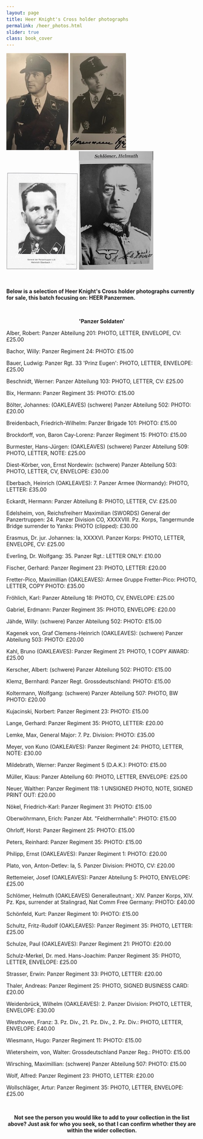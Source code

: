 ```yaml
---
layout: page
title: Heer Knight's Cross holder photographs
permalink: /heer_photos.html
slider: true
class: book_cover
---
```


<p float="left">
<img src="./assets/Bruno Kahl 2.jpg"/>
<img src="./assets/Hermann Bix 2.jpg"/>
<img src="./assets/Heinrich Eberbach.jpg"/>
<img src="./assets/Hellmuth Schlomer.jpg"/>
</p>  
<br />
<p><b>Below is a selection of Heer Knight's Cross holder photographs currently for sale, this batch focusing on: HEER Panzermen.</b></p>
<br />
<p><b><center>'Panzer Soldaten'</center></b></p>
<p>Alber,	Robert: Panzer Abteilung 201: PHOTO, LETTER, ENVELOPE, CV: £25.00</p>
<p>Bachor, Willy: Panzer Regiment 24: PHOTO: £15.00</p>
<p>Bauer,	Ludwig: Panzer Rgt. 33 'Prinz Eugen': PHOTO, LETTER, ENVELOPE:	£25.00
<P>Beschnidt, Werner: Panzer Abteilung 103:	PHOTO, LETTER, CV: £25.00</p>
<p>Bix,	Hermann: Panzer Regiment 35: PHOTO:	£15.00</p>
<p>Bölter,	Johannes: (OAKLEAVES) (schwere) Panzer Abteilung 502: PHOTO:	£20.00</p>
<p>Breidenbach,	Friedrich-Wilhelm: Panzer Brigade 101: PHOTO:	£15.00</p>
<p>Brockdorff, von,	Baron Cay-Lorenz: Panzer Regiment 15: PHOTO:	£15.00</p>
<p>Burmester,	Hans-Jürgen: (OAKLEAVES) (schwere) Panzer Abteilung 509: PHOTO, LETTER, NOTE:	£25.00</p>
<p>Diest-Körber, von,		Ernst Nordewin: (schwere) Panzer Abteilung 503: PHOTO, LETTER, CV, ENVELOPE:	£30.00</p>
<p>Eberbach,	Heinrich (OAKLEAVES): 7. Panzer Armee (Normandy): PHOTO, LETTER:	£35.00</p>
<p>Eckardt,	Hermann: Panzer Abteilung 8: PHOTO, LETTER, CV:	£25.00</p>
<p>Edelsheim, von,	Reichsfreiherr Maximilian	(SWORDS) General der Panzertruppen: 24. Panzer Division CO, XXXXVIII. Pz. Korps, Tangermunde Bridge surrender to Yanks: PHOTO (clipped):	£30.00</p>
<p>Erasmus,	Dr. jur. Johannes: Ia, XXXXVI. Panzer Korps: PHOTO, LETTER, ENVELOPE, CV:	£25.00</p>
<p>Everling,	Dr. Wolfgang: 35. Panzer Rgt.: LETTER ONLY:	£10.00</p>
<p>Fischer,	Gerhard: Panzer Regiment 23: PHOTO, LETTER:	£20.00</p>
<p>Fretter-Pico,	Maximillian (OAKLEAVES): Armee Gruppe Fretter-Pico: PHOTO, LETTER, COPY PHOTO:	£35.00</p>
<p>Fröhlich,	Karl: Panzer Abteilung 18: PHOTO, CV, ENVELOPE:	£25.00</p>
<p>Gabriel,	Erdmann: Panzer Regiment 35: PHOTO, ENVELOPE:	£20.00</p>
<p>Jähde,	Willy: (schwere) Panzer Abteilung 502: PHOTO:	£15.00</p>
<p>Kagenek von,	Graf Clemens-Heinrich	(OAKLEAVES): (schwere) Panzer Abteilung 503: PHOTO:	£20.00</p>
<p>Kahl,	Bruno	(OAKLEAVES): Panzer Regiment 21: PHOTO, 1 COPY AWARD:	£25.00</p>
<p>Kerscher,	Albert: (schwere) Panzer Abteilung 502: PHOTO:	£15.00</p>
<p>Klemz,	Bernhard: Panzer Regt. Grossdeutschland: PHOTO: £15.00</p>
<p>Koltermann,	Wolfgang: (schwere) Panzer Abteilung 507: PHOTO, BW PHOTO:	£20.00</p>
<p>Kujacinski,	Norbert: Panzer Regiment 23: PHOTO:	£15.00</p>
<p>Lange,	Gerhard: Panzer Regiment 35: PHOTO, LETTER:	£20.00</p>
<p>Lemke,	Max, General Major: 7. Pz. Division: PHOTO: £35.00</p>
<p>Meyer, von	Kuno (OAKLEAVES): Panzer Regiment 24: PHOTO, LETTER, NOTE: £30.00</p>
<p>Mildebrath,	Werner: Panzer Regiment 5 (D.A.K.): PHOTO:	£15.00</p>
<p>Müller,	Klaus: Panzer Abteilung 60: PHOTO, LETTER, ENVELOPE:	£25.00</p>
<p>Neuer,	Walther: Panzer Regiment 118: 1 UNSIGNED PHOTO, NOTE, SIGNED PRINT OUT:	£20.00</p>
<p>Nökel,	Friedrich-Karl: Panzer Regiment 31: PHOTO:	£15.00</p>
<p>Oberwöhrmann,	Erich: Panzer Abt.  "Feldherrnhalle": PHOTO:	£15.00</p>
<p>Ohrloff,	Horst: Panzer Regiment 25: PHOTO:	£15.00</p>
<p>Peters,	Reinhard: Panzer Regiment 35: PHOTO:	£15.00</p>
<p>Philipp,	Ernst	(OAKLEAVES): Panzer Regiment 1: PHOTO: £20.00</p>
<p>Plato, von,	Anton-Detlev: Ia, 5. Panzer Division: PHOTO, CV: £20.00</p>
<p>Rettemeier,	Josef	(OAKLEAVES): Panzer Abteilung 5: PHOTO, ENVELOPE:	£25.00</p>
<p>Schlömer,	Helmuth	(OAKLEAVES) Generalleutnant,: XIV. Panzer Korps, XIV. Pz. Kps, surrender at Stalingrad, Nat Comm Free Germany: PHOTO: £40.00</p>
<p>Schönfeld,	Kurt: Panzer Regiment 10: PHOTO:	£15.00</p>
<p>Schultz,	Fritz-Rudolf	(OAKLEAVES): Panzer Regiment 35: PHOTO, LETTER:	£25.00</p>
<p>Schulze,	Paul	(OAKLEAVES): Panzer Regiment 21: PHOTO:	£20.00</p>
<p>Schulz-Merkel,	Dr. med. Hans-Joachim: Panzer Regiment 35: PHOTO, LETTER, ENVELOPE:	£25.00</p>
<p>Strasser,	Erwin: Panzer Regiment 33: PHOTO, LETTER:	£20.00</p>
<p>Thaler,	Andreas: Panzer Regiment 25: PHOTO, SIGNED BUSINESS CARD:	£20.00</p>
<p>Weidenbrück,	Wilhelm	(OAKLEAVES): 2. Panzer Division: PHOTO, LETTER, ENVELOPE: £30.00</p>
<p>Westhoven,	Franz: 3. Pz. Div., 21. Pz. Div., 2. Pz. Div.: PHOTO, LETTER, ENVELOPE:	£40.00</p>
<p>Wiesmann,	Hugo: Panzer Regiment 11: PHOTO:	£15.00</p>
<p>Wietersheim, von, 	Walter: Grossdeutschland Panzer Reg.: PHOTO:	£15.00</p>
<p>Wirsching,		Maximillian: (schwere) Panzer Abteilung 507: PHOTO:	£15.00</p>
<p>Wolf,	Alfred: Panzer Regiment 23: PHOTO, LETTER:	£20.00</p>
<p>Wollschläger,	Artur: Panzer Regiment 35: PHOTO, LETTER, ENVELOPE:	£25.00</p>
<br />
<p><b><center>Not see the person you would like to add to your collection in the list above? Just ask for who you seek, so that I can confirm whether they are within the wider collection.</center></b></p>

